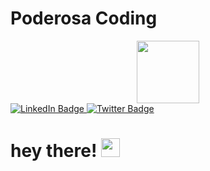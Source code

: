 # Poderosa Coding
<div id="header" align="center">
  <img src="https://media.giphy.com/media/M9gbBd9nbDrOTu1Mqx/giphy.gif" width="100"/>
</div>

<div id="badges">
  <a href="https://www.linkedin.com/in/lidia-de-la-cruz/">
    <img src="https://img.shields.io/badge/LinkedIn-blue?style=for-the-badge&logo=linkedin&logoColor=white" alt="LinkedIn Badge"/>
  <a href="https://twitter.com/poderosacoding">
    <img src="https://img.shields.io/badge/Twitter-blue?style=for-the-badge&logo=twitter&logoColor=white" alt="Twitter Badge"/>
  </a>
</div>
<img src="https://komarev.com/ghpvc/?username=lidiadelacruz&style=flat-square&color=blue" alt=""/>
<h1>
  hey there!
  <img src="https://media.giphy.com/media/IK0Hx7S9ZeFK2tmQ8U/giphy.gif" width="30px"/>
</h1>
